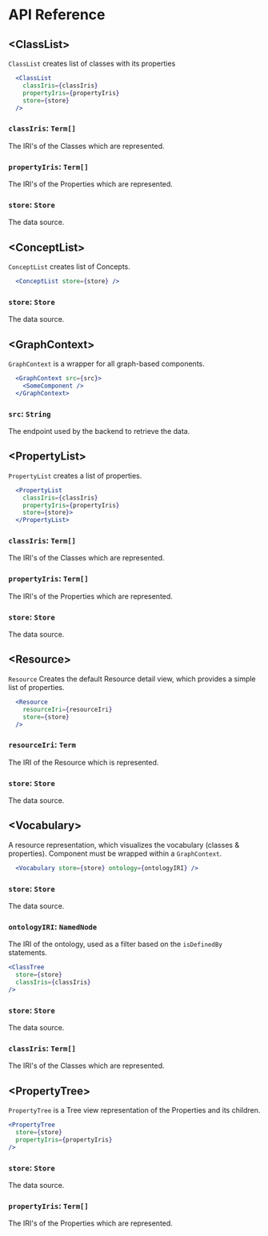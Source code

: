 # API Reference

## &lt;ClassList>
`ClassList` creates list of classes with its properties
```jsx
  <ClassList
    classIris={classIris}
    propertyIris={propertyIris}
    store={store}
  />
```
### `classIris`: `Term[]`
The IRI's of the Classes which are represented.
### `propertyIris`: `Term[]`
The IRI's of the Properties which are represented.
### `store`: `Store`
The data source.

## &lt;ConceptList>
`ConceptList` creates list of Concepts.
```jsx
  <ConceptList store={store} />
```
### `store`: `Store`
The data source.

## &lt;GraphContext>
`GraphContext` is a wrapper for all graph-based components.
```jsx
  <GraphContext src={src}>
    <SomeComponent />
  </GraphContext>
```
### `src`: `String`
The endpoint used by the backend to retrieve the data.

## &lt;PropertyList>
`PropertyList` creates a list of properties.
```jsx
  <PropertyList 
    classIris={classIris} 
    propertyIris={propertyIris} 
    store={store}>  
  </PropertyList>
```
### `classIris`: `Term[]`
The IRI's of the Classes which are represented.
### `propertyIris`: `Term[]`
The IRI's of the Properties which are represented.
### `store`: `Store`
The data source.

## &lt;Resource>
`Resource` Creates the default Resource detail view, which provides a simple list of properties.
```jsx
  <Resource
    resourceIri={resourceIri}  
    store={store}
  />
```
### `resourceIri`: `Term`
The IRI of the Resource which is represented.
### `store`: `Store`
The data source.

## &lt;Vocabulary>
A resource representation, which visualizes the vocabulary (classes & properties). Component must be wrapped within a `GraphContext`.
```jsx
  <Vocabulary store={store} ontology={ontologyIRI} />
```
### `store`: `Store`
The data source.
### `ontologyIRI`: `NamedNode`
The IRI of the ontology, used as a filter based on the `isDefinedBy` statements.

```jsx harmony
<ClassTree
  store={store}
  classIris={classIris}
/>
```

### `store`: `Store`
The data source.

### `classIris`: `Term[]`
The IRI's of the Classes which are represented.

## &lt;PropertyTree>

`PropertyTree` is a Tree view representation of the Properties and its children.

```jsx harmony
<PropertyTree
  store={store}
  propertyIris={propertyIris}
/>
```

### `store`: `Store`
The data source.

### `propertyIris`: `Term[]`
The IRI's of the Properties which are represented.
